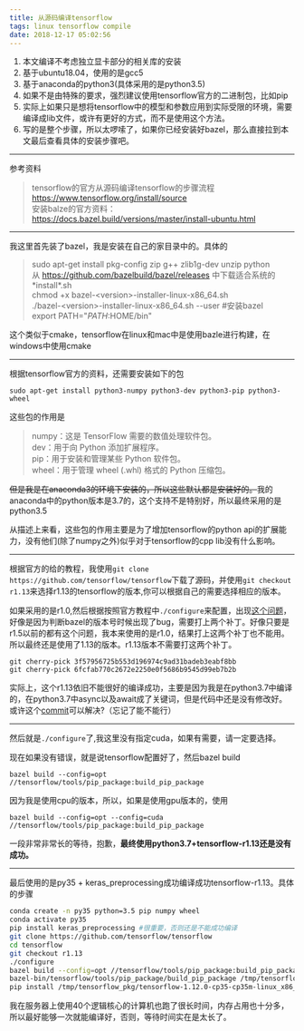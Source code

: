```yaml
---
title: 从源码编译tensorflow
tags: linux tensorflow compile
date: 2018-12-17 05:02:56
---
```


1. 本文编译不考虑独立显卡部分的相关库的安装
2. 基于ubuntu18.04，使用的是gcc5
3. 基于anaconda的python3(具体采用的是python3.5)
4. 如果不是由特殊的要求，强烈建议使用tensorflow官方的二进制包，比如pip
5. 实际上如果只是想将tensorflow中的模型和参数应用到实际受限的环境，需要编译成lib文件，或许有更好的方式，而不是使用这个方法。
6. 写的是整个步骤，所以太啰嗦了，如果你已经安装好bazel，那么直接拉到本文最后查看具体的安装步骤吧。

<!--more-->

----

参考资料  
> tensorflow的官方从源码编译tensorflow的步骤流程 https://www.tensorflow.org/install/source  
> 安装balze的官方资料： https://docs.bazel.build/versions/master/install-ubuntu.html  

----

我这里首先装了bazel，我是安装在自己的家目录中的。具体的  
> sudo apt-get install pkg-config zip g++ zlib1g-dev unzip python  
> 从 https://github.com/bazelbuild/bazel/releases 中下载适合系统的\*install\*.sh  
> chmod +x bazel-<version\>-installer-linux-x86_64.sh  
> ./bazel-<version\>-installer-linux-x86_64.sh --user #安装bazel  
> export PATH="$PATH:$HOME/bin"

这个类似于cmake，tensorflow在linux和mac中是使用bazle进行构建，在windows中使用cmake

----

根据tensorflow官方的资料，还需要安装如下的包  

`sudo apt-get install python3-numpy python3-dev python3-pip python3-wheel`

这些包的作用是
> numpy：这是 TensorFlow 需要的数值处理软件包。  
> dev：用于向 Python 添加扩展程序。  
> pip：用于安装和管理某些 Python 软件包。  
> wheel：用于管理 wheel (.whl) 格式的 Python 压缩包。

~~但是我是在anaconda3的环境下安装的，所以这些默认都是安装好的。~~我的anaconda中的python版本是3.7的，这个支持不是特别好，所以最终采用的是python3.5

从描述上来看，这些包的作用主要是为了增加tensorflow的python api的扩展能力，没有他们(除了numpy之外)似乎对于tensorflow的cpp lib没有什么影响。

----
根据官方的给的教程，我使用`git clone https://github.com/tensorflow/tensorflow`下载了源码，并使用`git checkout r1.13`来选择r1.13的tensorflow的版本,你可以根据自己的需要选择相应的版本。

如果采用的是r1.0,然后根据按照官方教程中`./configure`来配置，出现[这个问题](https://github.com/tensorflow/tensorflow/issues/16654)，好像是因为判断bazel的版本号时候出现了bug，需要打上两个补丁。好像只要是r1.5以前的都有这个问题，我本来使用的是r1.0，结果打上这两个补丁也不能用。所以最终还是使用了1.13的版本。r1.13版本不需要打这两个补丁。

`git cherry-pick 3f57956725b553d196974c9ad31badeb3eabf8bb`  
`git cherry-pick 6fcfab770c2672e2250e0f5686b9545d99eb7b2b`

实际上，这个r1.13依旧不能很好的编译成功，主要是因为我是在python3.7中编译的，在python3.7中async以及await成了关键词，但是代码中还是没有修改好。或许这个[commit](https://github.com/tensorflow/tensorflow/pull/21202/files)可以解决?（忘记了能不能行）

----

然后就是`./configure`了,我这里没有指定cuda，如果有需要，请一定要选择。

现在如果没有错误，就是说tensorflow配置好了，然后bazel build

`bazel build --config=opt //tensorflow/tools/pip_package:build_pip_package`  

因为我是使用cpu的版本，所以，如果是使用gpu版本的，使用

`bazel build --config=opt --config=cuda //tensorflow/tools/pip_package:build_pip_package `

一段非常非常长的等待，抱歉，**最终使用python3.7+tensorflow-r1.13还是没有成功。**

----
最后使用的是py35 + keras_preprocessing成功编译成功tensorflow-r1.13。具体的步骤
```bash
conda create -n py35 python=3.5 pip numpy wheel  
conda activate py35  
pip install keras_preprocessing #很重要，否则还是不能成功编译  
git clone https://github.com/tensorflow/tensorflow  
cd tensorflow  
git checkout r1.13  
./configure  
bazel build --config=opt //tensorflow/tools/pip_package:build_pip_package  
bazel-bin/tensorflow/tools/pip_package/build_pip_package /tmp/tensorflow_pkg
pip install /tmp/tensorflow_pkg/tensorflow-1.12.0-cp35-cp35m-linux_x86_64.whl
```

我在服务器上使用40个逻辑核心的计算机也跑了很长时间，内存占用也十分多，所以最好能够一次就能编译好，否则，等待时间实在是太长了。
